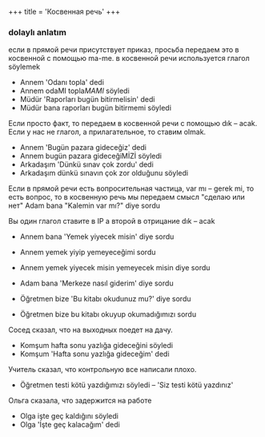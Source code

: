 +++
title = 'Косвенная речь'
+++

### dolaylı anlatım

если в прямой речи присутствует приказ, просьба передаем это в косвенной с помощью ma-me. 
в косвенной речи используется глагол söylemek

- Annem 'Odanı topla' dedi
- Annem odaMI topla*MAMI* söyledi
- Müdür 'Raporları bugün bitirmelisin' dedi
- Müdür bana raporları bugün bitirmemi söyledi


Если просто факт, то передаем в косвенной речи с помощью dık – acak. 
Если у нас не глагол, а прилагательное, то ставим olmak.

- Annem 'Bugün pazara gideceğiz' dedi
- Annem bugün pazara gideceğiMİZİ  söyledi
- Arkadaşım 'Dünkü sınav çok zordu' dedi
- Arkadaşım dünkü sınavın çok zor olduğunu söyledi

Если в прямой речи есть вопросительная частица,  var mı – gerek mi, то есть вопрос, то в косвенную речь мы передаем смысл "сделаю или нет"
Adam bana "Kalemin var mı?" diye sordu


Вы один глагол ставите в IP а второй в отрицание dık – acak
- Annem bana 'Yemek yiyecek misin' diye sordu
- Annem yemek yiyip yemeyeceğimi sordu
- Annem yemek yiyecek misin yemeyecek misin diye sordu


- Adam bana 'Merkeze nasıl giderim' diye sordu
- Öğretmen bize 'Bu kitabı okudunuz mu?' diye sordu
- Öğretmen bize bu kitabı okuyup okumadığımızı sordu



Сосед сказал, что на выходных поедет на дачу.
- Komşum hafta sonu yazlığa gideceğini söyledi
- Komşum 'Hafta sonu yazlığa gideceğim' dedi

Учитель сказал, что контрольную все написали плохо.
- Öğretmen testi kötü yazdığımızı söyledi – 'Siz testi kötü yazdınız'

Ольга сказала, что задержится на работе
- Olga işte geç kaldığını söyledi
- Olga 'İşte geç kalacağım' dedi

